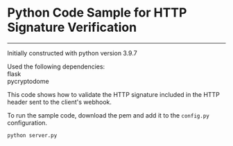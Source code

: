# Python Code Sample for HTTP Signature Verification

---

Initially constructed with python version 3.9.7

Used the following dependencies:  
flask  
pycryptodome

This code shows how to validate the HTTP signature included in the HTTP header sent to the client's webhook.

To run the sample code, download the pem and add it to the `config.py` configuration. 

`python server.py`
